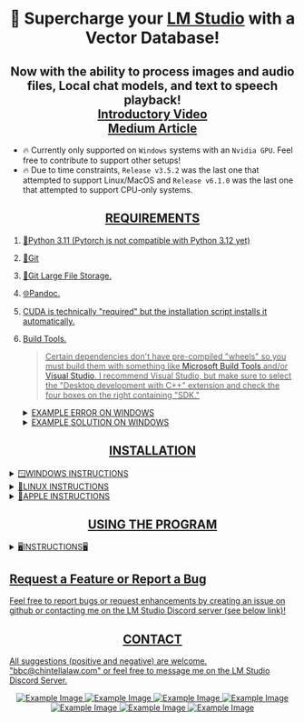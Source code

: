 <div align="center">
  <h1>🚀 Supercharge your <a href="https://lmstudio.ai/">LM Studio</a> with a Vector Database!</h1>
  <h2>Now with the ability to process images and audio files, Local chat models, and text to speech playback!<br><a href="https://www.youtube.com/watch?v=J1t95ecV11U">Introductory Video</a><br><a href="https://medium.com/@vici0549/search-images-with-vector-database-retrieval-augmented-generation-rag-3d5a48881de5">Medium Article</a></h2>
</div>



* 🔥 Currently only supported on ```Windows``` systems with an ```Nvidia GPU```.  Feel free to contribute to support other setups!
* 🔥 Due to time constraints, ```Release v3.5.2``` was the last one that attempted to support Linux/MacOS and ```Release v6.1.0``` was the last one that attempted to support CPU-only systems.

<div align="center"> <h2><u>REQUIREMENTS</h2></div>
  
1) 🐍[Python 3.11](https://www.python.org/downloads/release/python-3119/) (Pytorch is not compatible with Python 3.12 yet)
2) 📁[Git](https://git-scm.com/downloads)
3) 📁[Git Large File Storage](https://git-lfs.com/).
4) 🌐[Pandoc](https://github.com/jgm/pandoc/releases).
5) CUDA is technically "required" but the installation script installs it automatically.
6) Build Tools.
   > Certain dependencies don't have pre-compiled "wheels" so you must build them with something like [Microsoft Build Tools](https://visualstudio.microsoft.com/visual-cpp-build-tools/) and/or [Visual Studio](https://visualstudio.microsoft.com/).  I recommend Visual Studio, but make sure to select the "Desktop development with C++" extension and check the four boxes on the right containing "SDK."

   <details>
     <summary>EXAMPLE ERROR ON WINDOWS</summary>
     <img src="https://github.com/BBC-Esq/ChromaDB-Plugin-for-LM-Studio/raw/main/sample_error.png">
   </details>

   <details>
     <summary>EXAMPLE SOLUTION ON WINDOWS</summary>
     <img src="https://github.com/BBC-Esq/ChromaDB-Plugin-for-LM-Studio/raw/main/build_tools.png">
   </details>

<div align="center"> <h2>INSTALLATION</h2></div>

<details>
  <summary>🪟WINDOWS INSTRUCTIONS</summary>
  
### Step 1
Download the ZIP file for the latest "release," extract its contents, navigate to the "src" folder to run the commands below.
  * NOTE: If you clone this repository you WILL NOT get the latest release.  Instead, you will development versions of this program which may or may not be stable.
### Step 2
Navigate to the ```src``` folder, open a command prompt, and create a virtual environment:
```
python -m venv .
```
### Step 3
Activate the virtual environment:
```
.\Scripts\activate
```
### Step 4
Run setup:
```
python setup_windows.py
```
### Optional Step 5
Run this command if you want to doublecheck that you installed the Pytorch and gpu-acceleration software correctly:
```
python check_gpu.py
```
</details>

<details>
  <summary>🐧LINUX INSTRUCTIONS</summary>

Linux users must use Release v3.5.2 until I can update the codebase due to recent major changes.  Download the ZIP file for that release and follow the instructions in the readme.md.

</details>

<details>
  <summary>🍎APPLE INSTRUCTIONS</summary>

MacOS users must use Release v3.5.2 until I can update the codebase due to recent major changes.  Download the ZIP file for that release and follow the instructions in the readme.md.

</details>

<div align="center"> <h2>USING THE PROGRAM</h2></div>
<details>
  <summary>🖥️INSTRUCTIONS🖥</summary>

## Activate Virtual Environment
* Once you install the program you've already created a virtual environment, so you just need to activate it each time you want to restart it.  Remember to run the appropriate command to do so (based on your platform) within the ```src``` folder.
## Start the Program
```
python gui.py
```
> Only systems with an Nvidia GPU will display gpu power, usage, and VRAM metrics.

# 🔥Important🔥
* Read the User Guide.

## Download Vector Model
* In the ```Models Tab``` tab, choose the embedding model you want to download.  The ```User Guide``` tab contains more details about the models.

## Create a Vector Database
* In the ```Create Database``` tab, click ```Choose Files``` and select one or more files to add.  This can be repeated as many times as you wish.
  * Supported documents are: ```.pdf```, ```.docx```, ```.epub```, ```.txt```, ```.html```, ```.enex```, ```.eml```, ```.msg```, ```.csv```, ```.xls```, ```.xlsx```, ```.rtf```, ```.odt```.
* If you selected any image files, I highly recommend that you adjust the vision model settings within the ```Settings``` tab and test a particular vision model in the ```Tools``` tab.
  * Supported images are: ```.png```, ```.jpg```, ```.jpeg```, ```.bmp```, ```.gif```, ```.tif```, ```.tiff```
* 🔥 To add audio files you must first transcribe them from the ```Tools Tab```.  The transcriptions will be saved and added when you create the vector database.
  * Supported audio extensions include, but are not limited to: ```.mp3```, ```.wav```, ```.m4a```, ```.ogg```, ```.wma```
* Select a vector model from the pulldown menu.
* Enter a name for the database you want to create.
* In the ```Settings``` tab, set the chunk size, chunk overlap, and the device you want to use.  More information is in the User Guide.
* Click the ```Create Vector Database``` button.
  * 🔥 MAKE SURE to wait until the command prompt states that the database has been successfully created before proceeding.

## Delete a Database
* In the ```Manage Databases``` tab, select a database from the pulldown menu and click ```Delete Database.```
  > The ability to delete one or more specific files is coming soon.

## Query a Database (No LM Studio)
* In the ```Query Database``` tab, select the database you want to use from the pulldown menu.
* Enter your question by typing it or using the ```Record Question``` button.
* Check the ```chunks only``` checkbox to only receive the relevant contexts.
* Click ```Submit Question```.
  * In the ```Settings``` tab, you can change multiple settings regarding querying the database.  More information can be found in the User Guide.

## Query a Database with a Response From LM Studio
This program gets relevant chunks from the vector database and forwarding them - along with your question - to LM Studio for an answer!
* Perform the above steps regarding entering a question and choosing settings, but make sure that ```Chunks Only``` is 🔥UNCHECKED🔥.
* Start LM Studio and go to the Server tab on the left.
* Load a model.
* Turn ```Apply Prompt Formatting``` to "OFF."
* On the right side within ```Prompt Format```, make sure that all of the following settings are blank:
  * ```System Message Prefix```
  * ```System Message Suffix```
  * ```User Message Prefix```
  * ```User Message Suffix```
* At the top, load a model within LM Studio.
* On the right, adjust the ```GPU Offload``` setting to your liking.
* Within my program, go to the ```Settings``` tab, select the appropriate prompt format for the model loaded in LM Studio, click ```Update Settings```.
* In LM Studio,  click ```Start Server.```
* In the ```Query Database``` tab, click ```Submit Question```.

</details>

## Request a Feature or Report a Bug

Feel free to report bugs or request enhancements by creating an issue on github or contacting me on the LM Studio Discord server (see below link)!

<div align="center"><h2>CONTACT</h2></div>

All suggestions (positive and negative) are welcome.  "bbc@chintellalaw.com" or feel free to message me on the [LM Studio Discord Server](https://discord.gg/aPQfnNkxGC).

<div align="center">
<img src="https://github.com/BBC-Esq/ChromaDB-Plugin-for-LM-Studio/raw/main/example00.png" alt="Example Image">
<img src="https://github.com/BBC-Esq/ChromaDB-Plugin-for-LM-Studio/raw/main/example0.png" alt="Example Image">
<img src="https://github.com/BBC-Esq/ChromaDB-Plugin-for-LM-Studio/raw/main/example1.png" alt="Example Image">
<img src="https://github.com/BBC-Esq/ChromaDB-Plugin-for-LM-Studio/raw/main/example2.png" alt="Example Image">
<img src="https://github.com/BBC-Esq/ChromaDB-Plugin-for-LM-Studio/raw/main/example3.png" alt="Example Image">
<img src="https://github.com/BBC-Esq/ChromaDB-Plugin-for-LM-Studio/raw/main/example4.png" alt="Example Image">
<img src="https://github.com/BBC-Esq/ChromaDB-Plugin-for-LM-Studio/raw/main/example5.png" alt="Example Image">
</div>
